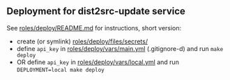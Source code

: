 ## Deployment for dist2src-update service

See [roles/deploy/README.md](roles/deploy/README.md) for instructions, short version:

- create (or symlink) [roles/deploy/files/secrets/](roles/deploy/files/secrets)
- define `api_key` in [roles/deploy/vars/main.yml](roles/deploy/vars/main.yml) (.gitignore-d) and run `make deploy`
- OR define `api_key` in [roles/deploy/vars/local.yml](roles/deploy/vars/local.yml) and run `DEPLOYMENT=local make deploy`
